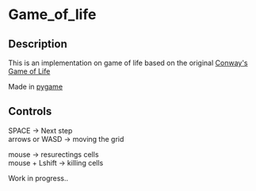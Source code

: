 # Game_of_life

## Description

This is an implementation on game of life based on the original [Conway's Game of Life](https://en.wikipedia.org/wiki/Conway%27s_Game_of_Life)

Made in [pygame](https://www.pygame.org/news)

## Controls

SPACE -> Next step  
arrows or WASD -> moving the grid

mouse -> resurectings cells  
mouse + Lshift -> killing cells

Work in progress..
